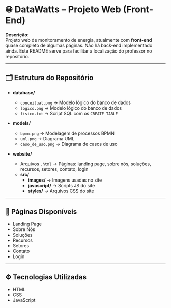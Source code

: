 # 🌐 DataWatts – Projeto Web (Front-End)

**Descrição:**  
Projeto web de monitoramento de energia, atualmente com **front-end** quase completo de algumas páginas. Não há back-end implementado ainda. Este README serve para facilitar a localização do professor no repositório.  

---

## 🗂 Estrutura do Repositório

- **database/**
  - `conceitual.png` → Modelo lógico do banco de dados  
  - `logico.png` → Modelo lógico do banco de dados  
  - `fisico.txt` → Script SQL com os `CREATE TABLE`  

- **models/**  
  - `bpmn.png` → Modelagem de processos BPMN  
  - `uml.png` → Diagrama UML  
  - `caso_de_uso.png` → Diagrama de casos de uso  

- **website/**  
  - Arquivos `.html` → Páginas: landing page, sobre nós, soluções, recursos, setores, contato, login  
  - **src/**  
    - **images/** → Imagens usadas no site  
    - **javascript/** → Scripts JS do site  
    - **styles/** → Arquivos CSS do site  

---

## 📄 Páginas Disponíveis

- Landing Page  
- Sobre Nós  
- Soluções  
- Recursos  
- Setores  
- Contato  
- Login  

---

## ⚙️ Tecnologias Utilizadas

- HTML  
- CSS  
- JavaScript

